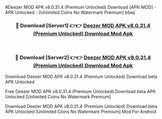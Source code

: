 #Deezer MOD APK v8.0.31.4 (Premium Unlocked) Download [APK-MOD] - APK Unlocked - [Unlimited Coins No Watermark Premium] bbaij



<div align="center">

<h3>🔴 Download [Server1] 👉👉 <a href="https://momento.my/?title=Deezer_MOD_APK_v8.0.31.4_(Premium_Unlocked)_Download">Deezer MOD APK v8.0.31.4 (Premium Unlocked) Download Mod Apk</a></h3><br>

<h3>🔴 Download [Server2] 👉👉 <a href="https://momento.my/?title=Deezer_MOD_APK_v8.0.31.4_(Premium_Unlocked)_Download">Deezer MOD APK v8.0.31.4 (Premium Unlocked) Download Mod Apk</a></h3>
</div>



Download Deezer MOD APK v8.0.31.4 (Premium Unlocked) Download beta APK Unlocked

Free Deezer MOD APK v8.0.31.4 (Premium Unlocked) Download beta APK Unlocked [Unlimited Coins No Watermark Premium]

Download Deezer MOD APK v8.0.31.4 (Premium Unlocked) Download beta APK Unlocked [Unlimited Coins No Watermark Premium] Mod For Android
